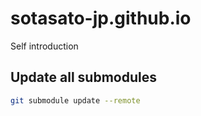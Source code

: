 # sotasato-jp.github.io
Self introduction

## Update all submodules

```bash
git submodule update --remote
```
